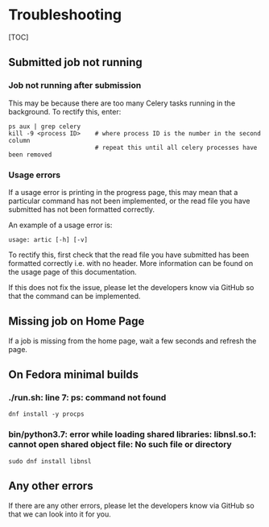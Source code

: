 # Troubleshooting

[TOC]

## Submitted job not running

### Job not running after submission

This may be because there are too many Celery tasks running in the background. To rectify this, enter: 

```
ps aux | grep celery
kill -9 <process ID>    # where process ID is the number in the second column
                        # repeat this until all celery processes have been removed
```

### Usage errors

If a usage error is printing in the progress page, this may mean that a particular command has not been implemented, or the read file you have submitted has not been formatted correctly.

An example of a usage error is:

```
usage: artic [-h] [-v] 
```

To rectify this, first check that the read file you have submitted has been formatted correctly i.e. with no header. More information can be found on the usage page of this documentation.

If this does not fix the issue, please let the developers know via GitHub so that the command can be implemented.

## Missing job on Home Page

If a job is missing from the home page, wait a few seconds and refresh the page.

## On Fedora minimal builds

### ./run.sh: line 7: ps: command not found

```
dnf install -y procps
```

### bin/python3.7: error while loading shared libraries: libnsl.so.1: cannot open shared object file: No such file or directory

`sudo dnf install libnsl`

## Any other errors

If there are any other errors, please let the developers know via GitHub so that we can look into it for you.
